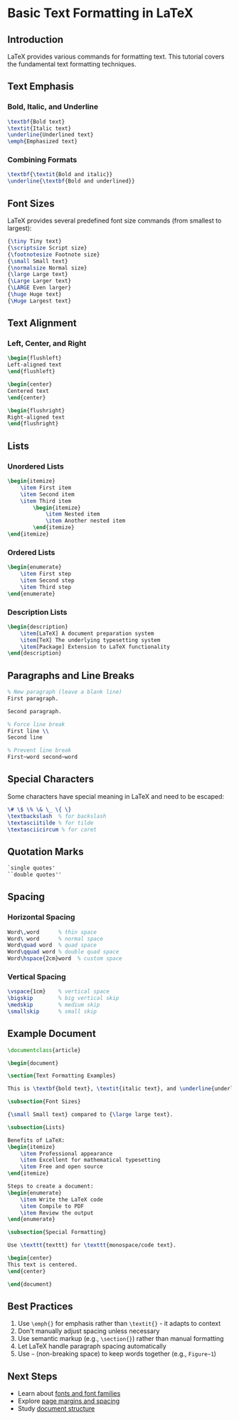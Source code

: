 # Basic Text Formatting in LaTeX

## Introduction

LaTeX provides various commands for formatting text. This tutorial covers the fundamental text formatting techniques.

## Text Emphasis

### Bold, Italic, and Underline

```latex
\textbf{Bold text}
\textit{Italic text}
\underline{Underlined text}
\emph{Emphasized text}
```

### Combining Formats

```latex
\textbf{\textit{Bold and italic}}
\underline{\textbf{Bold and underlined}}
```

## Font Sizes

LaTeX provides several predefined font size commands (from smallest to largest):

```latex
{\tiny Tiny text}
{\scriptsize Script size}
{\footnotesize Footnote size}
{\small Small text}
{\normalsize Normal size}
{\large Large text}
{\Large Larger text}
{\LARGE Even larger}
{\huge Huge text}
{\Huge Largest text}
```

## Text Alignment

### Left, Center, and Right

```latex
\begin{flushleft}
Left-aligned text
\end{flushleft}

\begin{center}
Centered text
\end{center}

\begin{flushright}
Right-aligned text
\end{flushright}
```

## Lists

### Unordered Lists

```latex
\begin{itemize}
    \item First item
    \item Second item
    \item Third item
        \begin{itemize}
            \item Nested item
            \item Another nested item
        \end{itemize}
\end{itemize}
```

### Ordered Lists

```latex
\begin{enumerate}
    \item First step
    \item Second step
    \item Third step
\end{enumerate}
```

### Description Lists

```latex
\begin{description}
    \item[LaTeX] A document preparation system
    \item[TeX] The underlying typesetting system
    \item[Package] Extension to LaTeX functionality
\end{description}
```

## Paragraphs and Line Breaks

```latex
% New paragraph (leave a blank line)
First paragraph.

Second paragraph.

% Force line break
First line \\
Second line

% Prevent line break
First~word second~word
```

## Special Characters

Some characters have special meaning in LaTeX and need to be escaped:

```latex
\# \$ \% \& \_ \{ \}
\textbackslash  % for backslash
\textasciitilde % for tilde
\textasciicircum % for caret
```

## Quotation Marks

```latex
`single quotes'
``double quotes''
```

## Spacing

### Horizontal Spacing

```latex
Word\,word      % thin space
Word\ word      % normal space
Word\quad word  % quad space
Word\qquad word % double quad space
Word\hspace{2cm}word  % custom space
```

### Vertical Spacing

```latex
\vspace{1cm}    % vertical space
\bigskip        % big vertical skip
\medskip        % medium skip
\smallskip      % small skip
```

## Example Document

```latex
\documentclass{article}

\begin{document}

\section{Text Formatting Examples}

This is \textbf{bold text}, \textit{italic text}, and \underline{underlined text}.

\subsection{Font Sizes}

{\small Small text} compared to {\large large text}.

\subsection{Lists}

Benefits of LaTeX:
\begin{itemize}
    \item Professional appearance
    \item Excellent for mathematical typesetting
    \item Free and open source
\end{itemize}

Steps to create a document:
\begin{enumerate}
    \item Write the LaTeX code
    \item Compile to PDF
    \item Review the output
\end{enumerate}

\subsection{Special Formatting}

Use \texttt{texttt} for \texttt{monospace/code text}.

\begin{center}
This text is centered.
\end{center}

\end{document}
```

## Best Practices

1. Use `\emph{}` for emphasis rather than `\textit{}` - it adapts to context
2. Don't manually adjust spacing unless necessary
3. Use semantic markup (e.g., `\section{}`) rather than manual formatting
4. Let LaTeX handle paragraph spacing automatically
5. Use `~` (non-breaking space) to keep words together (e.g., `Figure~1`)

## Next Steps

- Learn about [fonts and font families](../02-formatting/01-fonts.md)
- Explore [page margins and spacing](../02-formatting/02-margins-spacing.md)
- Study [document structure](01-document-structure.md)
